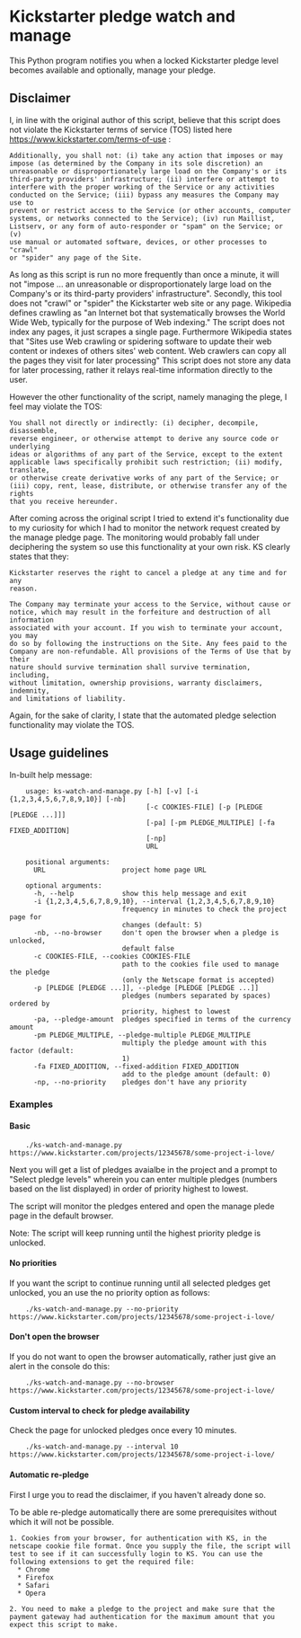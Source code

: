 Kickstarter pledge watch and manage
===================================

This Python program notifies you when a locked Kickstarter pledge level
becomes available and optionally, manage your pledge.

Disclaimer
----------

I, in line with the original author of this script, believe that this
script does not violate the Kickstarter terms of service (TOS) listed
here https://www.kickstarter.com/terms-of-use :

    Additionally, you shall not: (i) take any action that imposes or may
    impose (as determined by the Company in its sole discretion) an
    unreasonable or disproportionately large load on the Company's or its
    third-party providers' infrastructure; (ii) interfere or attempt to
    interfere with the proper working of the Service or any activities
    conducted on the Service; (iii) bypass any measures the Company may use to
    prevent or restrict access to the Service (or other accounts, computer
    systems, or networks connected to the Service); (iv) run Maillist,
    Listserv, or any form of auto-responder or "spam" on the Service; or (v)
    use manual or automated software, devices, or other processes to "crawl"
    or "spider" any page of the Site.

As long as this script is run no more frequently than once a minute, it will
not "impose ... an unreasonable or disproportionately large load on the
Company's or its third-party providers' infrastructure".  Secondly, this tool
does not "crawl" or "spider" the Kickstarter web site or any page. Wikipedia
defines crawling as "an Internet bot that systematically browses the World
Wide Web, typically for the purpose of Web indexing." The script does not
index any pages, it just scrapes a single page. Furthermore Wikipedia states
that "Sites use Web crawling or spidering software to update their web content
or indexes of others sites' web content. Web crawlers can copy all the pages
they visit for later processing" This script does not store any data for later
processing, rather it relays real-time information directly to the user.

However the other functionality of the script, namely managing the plege, I
feel may violate the TOS:

    You shall not directly or indirectly: (i) decipher, decompile, disassemble,
    reverse engineer, or otherwise attempt to derive any source code or underlying
    ideas or algorithms of any part of the Service, except to the extent
    applicable laws specifically prohibit such restriction; (ii) modify, translate,
    or otherwise create derivative works of any part of the Service; or
    (iii) copy, rent, lease, distribute, or otherwise transfer any of the rights
    that you receive hereunder.

After coming across the original script I tried to extend it's
functionality due to my curiosity for which I had to monitor the network request
created by the manage pledge page. The monitoring would probably fall under
deciphering the system so use this functionality at your own risk. KS clearly
states that they:

    Kickstarter reserves the right to cancel a pledge at any time and for any
    reason.

    The Company may terminate your access to the Service, without cause or
    notice, which may result in the forfeiture and destruction of all information
    associated with your account. If you wish to terminate your account, you may
    do so by following the instructions on the Site. Any fees paid to the
    Company are non-refundable. All provisions of the Terms of Use that by their
    nature should survive termination shall survive termination, including,
    without limitation, ownership provisions, warranty disclaimers, indemnity,
    and limitations of liability.

Again, for the sake of clarity, I state that the automated pledge selection
functionality may violate the TOS.

Usage guidelines
----------------

In-built help message:

        usage: ks-watch-and-manage.py [-h] [-v] [-i {1,2,3,4,5,6,7,8,9,10}] [-nb]
                                      [-c COOKIES-FILE] [-p [PLEDGE [PLEDGE ...]]]
                                      [-pa] [-pm PLEDGE_MULTIPLE] [-fa FIXED_ADDITION]
                                      [-np]
                                      URL

        positional arguments:
          URL                   project home page URL

        optional arguments:
          -h, --help            show this help message and exit
          -i {1,2,3,4,5,6,7,8,9,10}, --interval {1,2,3,4,5,6,7,8,9,10}
                                frequency in minutes to check the project page for
                                changes (default: 5)
          -nb, --no-browser     don't open the browser when a pledge is unlocked,
                                default false
          -c COOKIES-FILE, --cookies COOKIES-FILE
                                path to the cookies file used to manage the pledge
                                (only the Netscape format is accepted)
          -p [PLEDGE [PLEDGE ...]], --pledge [PLEDGE [PLEDGE ...]]
                                pledges (numbers separated by spaces) ordered by
                                priority, highest to lowest
          -pa, --pledge-amount  pledges specified in terms of the currency amount
          -pm PLEDGE_MULTIPLE, --pledge-multiple PLEDGE_MULTIPLE
                                multiply the pledge amount with this factor (default:
                                1)
          -fa FIXED_ADDITION, --fixed-addition FIXED_ADDITION
                                add to the pledge amount (default: 0)
          -np, --no-priority    pledges don't have any priority

### Examples

#### Basic

        ./ks-watch-and-manage.py https://www.kickstarter.com/projects/12345678/some-project-i-love/

Next you will get a list of pledges avaialbe in the project and a prompt to "Select pledge levels"
wherein you can enter multiple pledges (numbers based on the list displayed) in order of priority
highest to lowest.

The script will monitor the pledges entered and open the manage plede page in the default browser.

Note: The script will keep running until the highest priority pledge is unlocked.


#### No priorities

If you want the script to continue running until all selected pledges get unlocked, you an use the
no priority option as follows:

        ./ks-watch-and-manage.py --no-priority https://www.kickstarter.com/projects/12345678/some-project-i-love/


#### Don't open the browser

If you do not want to open the browser automatically, rather just give an alert in the console do this:

        ./ks-watch-and-manage.py --no-browser https://www.kickstarter.com/projects/12345678/some-project-i-love/


#### Custom interval to check for pledge availability

Check the page for unlocked pledges once every 10 minutes. 

        ./ks-watch-and-manage.py --interval 10 https://www.kickstarter.com/projects/12345678/some-project-i-love/

#### Automatic re-pledge

First I urge you to read the disclaimer, if you haven't already done so.

To be able re-pledge automatically there are some prerequisites without which it will not be possible.

    1. Cookies from your browser, for authentication with KS, in the netscape cookie file format. Once you supply the file, the script will test to see if it can successfully login to KS. You can use the following extensions to get the required file:
      * Chrome 
      * Firefox 
      * Safari 
      * Opera

    2. You need to make a pledge to the project and make sure that the payment gateway had authentication for the maximum amount that you expect this script to make. 